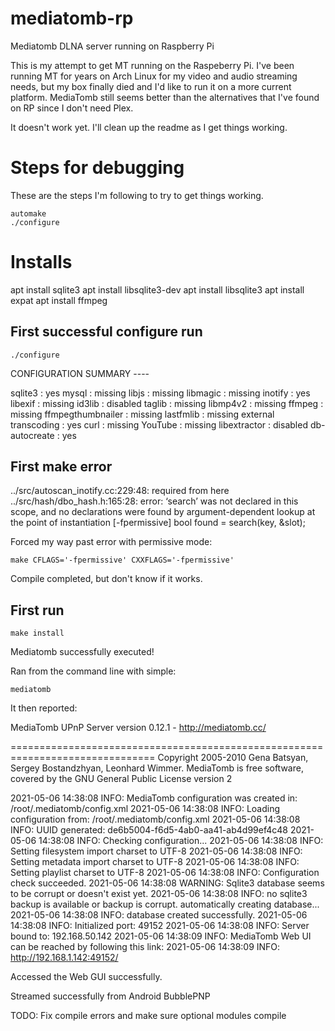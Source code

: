 # mediatomb-rp
Mediatomb DLNA server running on Raspberry Pi

This is my attempt to get MT running on the Raspeberry Pi. I've been running MT for years on Arch Linux for my video and audio streaming needs, but my box finally died and I'd like to run it on a more current platform. MediaTomb still seems better than the alternatives that I've found on RP since I don't need Plex.


It doesn't work yet. I'll clean up the readme as I get things working.



# Steps for debugging

These are the steps I'm following to try to get things working.

```
automake
./configure
```

# Installs

apt install sqlite3
apt install libsqlite3-dev
apt install libsqlite3
apt install expat
apt install ffmpeg

## First successful configure run

`./configure`

CONFIGURATION SUMMARY ----

sqlite3               : yes
mysql                 : missing
libjs                 : missing
libmagic              : missing
inotify               : yes
libexif               : missing
id3lib                : disabled
taglib                : missing
libmp4v2              : missing
ffmpeg                : missing
ffmpegthumbnailer     : missing
lastfmlib             : missing
external transcoding  : yes
curl                  : missing
YouTube               : missing
libextractor          : disabled
db-autocreate         : yes

## First make error

../src/autoscan_inotify.cc:229:48:   required from here
../src/hash/dbo_hash.h:165:28: error: ‘search’ was not declared in this scope, and no declarations were found by argument-dependent lookup at the point of instantiation [-fpermissive]
         bool found = search(key, &slot);

Forced my way past error with permissive mode:

`make CFLAGS='-fpermissive' CXXFLAGS='-fpermissive'`

Compile completed, but don't know if it works.


## First run

`make install`

Mediatomb successfully executed!

Ran from the command line with simple:

`mediatomb`

It then reported:

MediaTomb UPnP Server version 0.12.1 - http://mediatomb.cc/

===============================================================================
Copyright 2005-2010 Gena Batsyan, Sergey Bostandzhyan, Leonhard Wimmer.
MediaTomb is free software, covered by the GNU General Public License version 2

2021-05-06 14:38:08    INFO: MediaTomb configuration was created in: /root/.mediatomb/config.xml
2021-05-06 14:38:08    INFO: Loading configuration from: /root/.mediatomb/config.xml
2021-05-06 14:38:08    INFO: UUID generated: de6b5004-f6d5-4ab0-aa41-ab4d99ef4c48
2021-05-06 14:38:08    INFO: Checking configuration...
2021-05-06 14:38:08    INFO: Setting filesystem import charset to UTF-8
2021-05-06 14:38:08    INFO: Setting metadata import charset to UTF-8
2021-05-06 14:38:08    INFO: Setting playlist charset to UTF-8
2021-05-06 14:38:08    INFO: Configuration check succeeded.
2021-05-06 14:38:08 WARNING: Sqlite3 database seems to be corrupt or doesn't exist yet.
2021-05-06 14:38:08    INFO: no sqlite3 backup is available or backup is corrupt. automatically creating database...
2021-05-06 14:38:08    INFO: database created successfully.
2021-05-06 14:38:08    INFO: Initialized port: 49152
2021-05-06 14:38:08    INFO: Server bound to: 192.168.50.142
2021-05-06 14:38:09    INFO: MediaTomb Web UI can be reached by following this link:
2021-05-06 14:38:09    INFO: http://192.168.1.142:49152/

Accessed the Web GUI successfully.

Streamed successfully from Android BubblePNP

TODO: Fix compile errors and make sure optional modules compile





